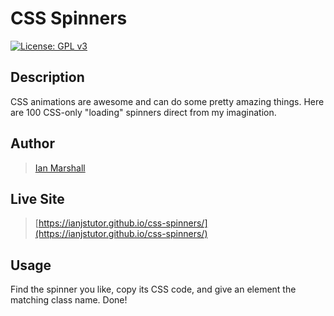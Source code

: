 # CSS Spinners

[![License: GPL v3](https://img.shields.io/badge/License-GPLv3-blue.svg)](https://www.gnu.org/licenses/gpl-3.0)

## Description

CSS animations are awesome and can do some pretty amazing things. Here are 100 CSS-only "loading" spinners direct from my imagination.

## Author

> [Ian Marshall](https://ianjstutor.github.io/ian-marshall/)

## Live Site

> [https://ianjstutor.github.io/css-spinners/](https://ianjstutor.github.io/css-spinners/)

## Usage

Find the spinner you like, copy its CSS code, and give an element the matching class name. Done!
